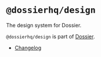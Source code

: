 # `@dossierhq/design`

The design system for Dossier.

`@dossierhq/design` is part of [Dossier](https://www.dossierhq.dev/).

- [Changelog](./CHANGELOG.md)
